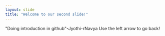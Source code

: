 ```yaml
---
layout: slide
title: "Welcome to our second slide!"
---
```

"Doing introduction in github"-Jyothi-rNavya
Use the left arrow to go back!
